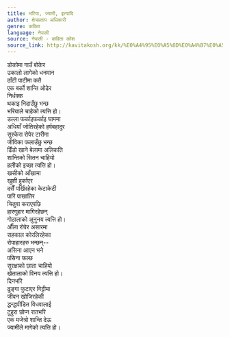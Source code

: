 ```yaml
---
title: भरिया, ज्यामी, इत्यादि
author: क्षेत्रप्रताप अधिकारी
genre: कविता
language: नेपाली
source: नेपाली - कविता कोश
source_link: http://kavitakosh.org/kk/%E0%A4%95%E0%A5%8D%E0%A4%B7%E0%A5%87%E0%A4%A4%E0%A5%8D%E0%A4%B0%E0%A4%AA%E0%A5%8D%E0%A4%B0%E0%A4%A4%E0%A4%BE%E0%A4%AA_%E0%A4%85%E0%A4%A7%E0%A4%BF%E0%A4%95%E0%A4%BE%E0%A4%B0%E0%A5%80
---
```


डोकोमा गाउँ बोकेर  
उकालो लागेको धनमान  
ठाँटी पाटीमा कतै  
एक बर्को शान्ति ओढेर  
निर्धक्क  
थकाइ निदाउँछु भन्छ  
भरियाले चाहेको त्यत्ति हो।  
डल्ला फर्काइफर्काइ घाममा  
अधियाँ जोतिरहेको हर्षबहादुर  
सुस्केरा रोपेर टारीमा  
जीविका फलाउँछु भन्छ  
ढिँडो खाने बेलामा अलिकति  
शान्तिको सितन चाहियो  
हलीको इच्छा त्यत्ति हो।  
खसीको आँखामा  
खुशी हुर्काएर  
दसैँ पर्खिरहेका केटाकेटी  
पारि पाखातिर  
चितुवा कराएपछि  
हारगुहार मागिरहेछन्  
गोठालाको अुनुनय त्यत्ति हो।  
औँला रोपेर असारमा  
सहकाल कोरलिरहेका  
रोपाहारहरु भन्छन्--  
असिना आएन भने  
पसिना फल्छ  
सुरक्षाको छाता चाहियो  
खेतालाको विनय त्यत्ति हो।  
दिनभरि  
ढुङ्गा फुटाएर गिट्टीमा  
जीवन खोजिरहेकी  
द्धन्द्धपीडित विधवालाई  
टुहुरा छोप्न रातभरि  
एक मजेत्रो शान्ति देऊ  
ज्यामीले मागेको त्यत्ति हो।
